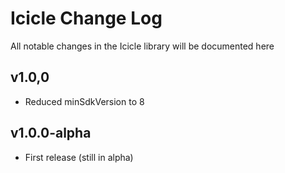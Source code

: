 # Icicle Change Log

All notable changes in the Icicle library will be documented here

## v1.0,0
  * Reduced minSdkVersion to 8
  
## v1.0.0-alpha
  * First release (still in alpha)

